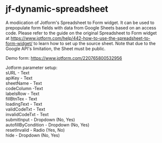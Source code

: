 # jf-dynamic-spreadsheet

A modiication of Jotform's Spreadsheet to Form widget. It can be used to prepopulate form fields with data from Google Sheets based on an access code. Please refer to the guide on the original Spreadsheet to Form widget at https://www.jotform.com/help/442-how-to-use-the-spreadsheet-to-form-widget/ to learn how to set up the source sheet. Note that due to the Google API's limitation, the Sheet must be public.

Demo form: https://www.jotform.com/220765800532956

Jotform parameter setup:<br>
sURL - Text <br>
apiKey - Text<br>
sheetName - Text<br>
codeColumn -Text<br>
labelsRow - Text<br>
fillBtnTex - Text<br>
loadingText - Text<br>
validCodeTxt - Text<br>
invalidCodeTxt - Text<br>
submitInput - Dropdown (No, Yes)<br>
autofillByCondition - Dropdown (No, Yes)<br>
resetInvalid - Radio (Yes, No)<br>
hide - Dropdown (No, Yes)<br>
